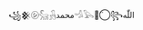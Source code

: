 ꧁𒆜㋛𓃵⁩𓃻محمد𓁉𓅂⁩◡̈⃝꧂اللّٰه‎

<!---
Brashokish/Brashokish is a ✨ special ✨ repository because its `README.md` (this file) appears on your GitHub profile.
You can click the Preview link to take a look at your changes.
--->
